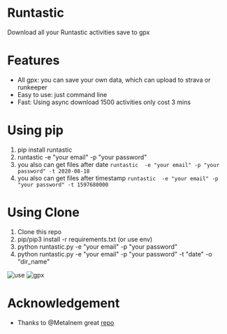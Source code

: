 # Runtastic
Download all your Runtastic activities save to gpx

# Features

- All gpx: you can save your own data, which can upload to strava or runkeeper
- Easy to use: just command line
- Fast: Using async download 1500 activities only cost 3 mins

# Using pip

1. pip install runtastic
2. runtastic  -e "your email" -p "your password"
3. you also can get files after date `runtastic  -e "your email" -p "your password" -t 2020-08-18` 
3. you also can get files after timestamp `runtastic  -e "your email" -p "your password" -t 1597680000` 

# Using Clone

1. Clone this repo
2. pip/pip3 install -r requirements.txt (or use env)
3. python runtastic.py -e "your email" -p "your password"
4. python runtastic.py -e "your email" -p "your password" -t "date" -o "dir_name"

![use](./static/use.png)
![gpx](./static/save_gpx.png)

# Acknowledgement

- Thanks to @Metalnem great [repo](https://github.com/Metalnem/runtastic)
